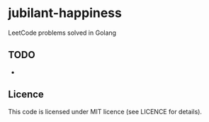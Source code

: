 # jubilant-happiness

LeetCode problems solved in Golang

## TODO
-

## Licence

This code is licensed under MIT licence (see LICENCE for details).
